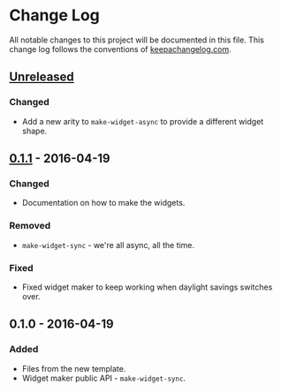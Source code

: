 # Change Log
All notable changes to this project will be documented in this file. This change log follows the conventions of [keepachangelog.com](http://keepachangelog.com/).

## [Unreleased]
### Changed
- Add a new arity to `make-widget-async` to provide a different widget shape.

## [0.1.1] - 2016-04-19
### Changed
- Documentation on how to make the widgets.

### Removed
- `make-widget-sync` - we're all async, all the time.

### Fixed
- Fixed widget maker to keep working when daylight savings switches over.

## 0.1.0 - 2016-04-19
### Added
- Files from the new template.
- Widget maker public API - `make-widget-sync`.

[Unreleased]: https://github.com/your-name/new-queue/compare/0.1.1...HEAD
[0.1.1]: https://github.com/your-name/new-queue/compare/0.1.0...0.1.1
